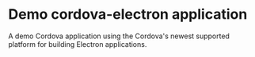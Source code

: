 # Demo cordova-electron application
A demo Cordova application using the Cordova's newest supported platform for building Electron applications.
